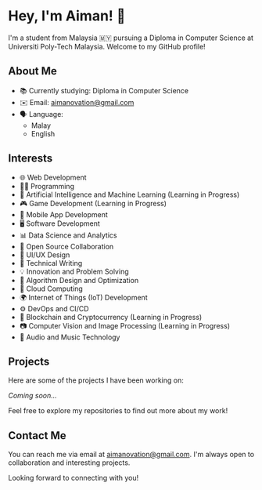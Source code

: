 # Hey, I'm Aiman! 👋

I'm a student from Malaysia 🇲🇾 pursuing a Diploma in Computer Science at Universiti Poly-Tech Malaysia. Welcome to my GitHub profile!

## About Me

- 📚 Currently studying: Diploma in Computer Science
- ✉️ Email: aimanovation@gmail.com
- 🗣️ Language:
  - Malay
  - English

## Interests

- 🌐 Web Development
- 👨‍💻 Programming
- 🤖 Artificial Intelligence and Machine Learning (Learning in Progress)
- 🎮 Game Development (Learning in Progress)
- 📱 Mobile App Development
- 🖥️ Software Development
- 📊 Data Science and Analytics
- 🤝 Open Source Collaboration
- 🎨 UI/UX Design
- 📝 Technical Writing
- 💡 Innovation and Problem Solving
- 🧩 Algorithm Design and Optimization
- 🚀 Cloud Computing
- 🌍 Internet of Things (IoT) Development
- ⚙️ DevOps and CI/CD
- 🎲 Blockchain and Cryptocurrency (Learning in Progress)
- 📷 Computer Vision and Image Processing (Learning in Progress)
- 🎵 Audio and Music Technology

## Projects

Here are some of the projects I have been working on:

*Coming soon...*

<!--
- [Project 1](link-to-project1): Brief description of the project.
- [Project 2](link-to-project2): Brief description of the project.
-->
Feel free to explore my repositories to find out more about my work!

## Contact Me

You can reach me via email at aimanovation@gmail.com. I'm always open to collaboration and interesting projects.

Looking forward to connecting with you!

<!---
Aimanovation/Aimanovation is a ✨ special ✨ repository because its `README.md` (this file) appears on your GitHub profile.
You can click the Preview link to take a look at your changes.
--->
